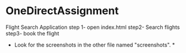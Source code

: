 # OneDirectAssignment
Flight Search Application
step 1- open index.html
step2- Search flights
step3- book the flight
* Look for the screenshots in the other file named "screenshots". *
